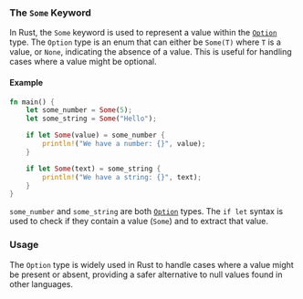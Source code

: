 ### The `Some` Keyword 

In Rust, the `Some` keyword is used to represent a value within the [`Option`](./option.md) type. The `Option` type is an enum that can either be `Some(T)` where `T` is a value, or `None`, indicating the absence of a value. This is useful for handling cases where a value might be optional.

#### Example

```rust
fn main() {
    let some_number = Some(5);
    let some_string = Some("Hello");

    if let Some(value) = some_number {
        println!("We have a number: {}", value);
    }

    if let Some(text) = some_string {
        println!("We have a string: {}", text);
    }
}
```

`some_number` and `some_string` are both [`Option`](./option.md) types. The `if let` syntax is used to check if they contain a value (`Some`) and to extract that value.

### Usage

The `Option` type is widely used in Rust to handle cases where a value might be present or absent, providing a safer alternative to null values found in other languages.
